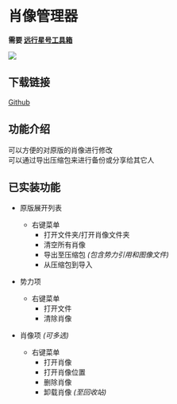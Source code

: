 # 肖像管理器

**需要 [远行星号工具箱](https://github.com/Hakoyu/StarsectorTools)**

![](https://s2.loli.net/2023/03/15/VydqwPpRmLUc7SZ.png)

## 下载链接

[Github](https://github.com/Hakoyu/StarsectorToolsExtension.PortraitsManager/releases)

## 功能介绍

可以方便的对原版的肖像进行修改  
可以通过导出压缩包来进行备份或分享给其它人

## 已实装功能

- 原版展开列表

  - 右键菜单
    - 打开文件夹/打开肖像文件夹
    - 清空所有肖像
    - 导出至压缩包 _(包含势力引用和图像文件)_
    - 从压缩包到导入

- 势力项

  - 右键菜单
    - 打开文件
    - 清除肖像

- 肖像项 _(可多选)_
  - 右键菜单
    - 打开肖像
    - 打开肖像位置
    - 删除肖像
    - 卸载肖像 _(至回收站)_
